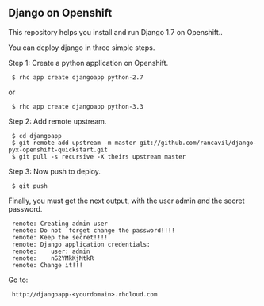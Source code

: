 Django on Openshift 
-------------------

This repository helps you install and run Django 1.7 on Openshift..

You can deploy django in three simple steps.

Step 1: Create a python application on Openshift.

     $ rhc app create djangoapp python-2.7
     
or

     $ rhc app create djangoapp python-3.3

Step 2: Add remote upstream.

     $ cd djangoapp
     $ git remote add upstream -m master git://github.com/rancavil/django-pyx-openshift-quickstart.git
     $ git pull -s recursive -X theirs upstream master


Step 3: Now push to deploy.

     $ git push

Finally, you must get the next output, with the user admin and the secret password.

     remote: Creating admin user
     remote: Do not  forget change the password!!!!
     remote: Keep the secret!!!!
     remote: Django application credentials:
     remote: 	user: admin
     remote: 	nG2YMkKjMtkR
     remote: Change it!!!

Go to:

     http://djangoapp-<yourdomain>.rhcloud.com


